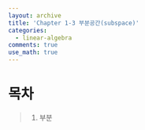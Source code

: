 ```yaml
---
layout: archive
title: 'Chapter 1-3 부분공간(subspace)'
categories:
  - linear-algebra
comments: true
use_math: true
---
```


# 목차
> 1. 부분